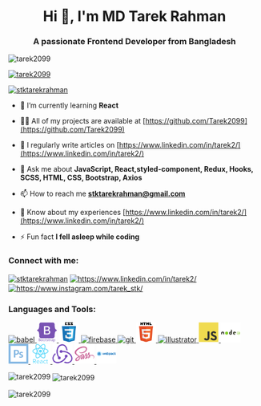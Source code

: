 <h1 align="center">Hi 👋, I'm MD Tarek Rahman</h1>
<h3 align="center">A passionate Frontend Developer from Bangladesh</h3>

<p align="left"> <img src="https://komarev.com/ghpvc/?username=tarek2099&label=Profile%20views&color=0e75b6&style=flat" alt="tarek2099" /> </p>

<p align="left"> <a href="https://github.com/ryo-ma/github-profile-trophy"><img src="https://github-profile-trophy.vercel.app/?username=tarek2099" alt="tarek2099" /></a> </p>

<p align="left"> <a href="https://twitter.com/stktarekrahman" target="blank"><img src="https://img.shields.io/twitter/follow/stktarekrahman?logo=twitter&style=for-the-badge" alt="stktarekrahman" /></a> </p>

- 🌱 I’m currently learning **React**

- 👨‍💻 All of my projects are available at [https://github.com/Tarek2099](https://github.com/Tarek2099)

- 📝 I regularly write articles on [https://www.linkedin.com/in/tarek2/](https://www.linkedin.com/in/tarek2/)

- 💬 Ask me about **JavaScript, React,styled-component, Redux, Hooks, SCSS, HTML, CSS, Bootstrap, Axios**

- 📫 How to reach me **stktarekrahman@gmail.com**

- 📄 Know about my experiences [https://www.linkedin.com/in/tarek2/](https://www.linkedin.com/in/tarek2/)

- ⚡ Fun fact **I fell asleep while coding**

<h3 align="left">Connect with me:</h3>
<p align="left">
<a href="https://twitter.com/stktarekrahman" target="blank"><img align="center" src="https://raw.githubusercontent.com/rahuldkjain/github-profile-readme-generator/master/src/images/icons/Social/twitter.svg" alt="stktarekrahman" height="30" width="40" /></a>
<a href="https://linkedin.com/in/https://www.linkedin.com/in/tarek2/" target="blank"><img align="center" src="https://raw.githubusercontent.com/rahuldkjain/github-profile-readme-generator/master/src/images/icons/Social/linked-in-alt.svg" alt="https://www.linkedin.com/in/tarek2/" height="30" width="40" /></a>
<a href="https://instagram.com/https://www.instagram.com/tarek_stk/" target="blank"><img align="center" src="https://raw.githubusercontent.com/rahuldkjain/github-profile-readme-generator/master/src/images/icons/Social/instagram.svg" alt="https://www.instagram.com/tarek_stk/" height="30" width="40" /></a>
</p>

<h3 align="left">Languages and Tools:</h3>
<p align="left"> <a href="https://babeljs.io/" target="_blank" rel="noreferrer"> <img src="https://www.vectorlogo.zone/logos/babeljs/babeljs-icon.svg" alt="babel" width="40" height="40"/> </a> <a href="https://getbootstrap.com" target="_blank" rel="noreferrer"> <img src="https://raw.githubusercontent.com/devicons/devicon/master/icons/bootstrap/bootstrap-plain-wordmark.svg" alt="bootstrap" width="40" height="40"/> </a> <a href="https://www.w3schools.com/css/" target="_blank" rel="noreferrer"> <img src="https://raw.githubusercontent.com/devicons/devicon/master/icons/css3/css3-original-wordmark.svg" alt="css3" width="40" height="40"/> </a> <a href="https://firebase.google.com/" target="_blank" rel="noreferrer"> <img src="https://www.vectorlogo.zone/logos/firebase/firebase-icon.svg" alt="firebase" width="40" height="40"/> </a> <a href="https://git-scm.com/" target="_blank" rel="noreferrer"> <img src="https://www.vectorlogo.zone/logos/git-scm/git-scm-icon.svg" alt="git" width="40" height="40"/> </a> <a href="https://www.w3.org/html/" target="_blank" rel="noreferrer"> <img src="https://raw.githubusercontent.com/devicons/devicon/master/icons/html5/html5-original-wordmark.svg" alt="html5" width="40" height="40"/> </a> <a href="https://www.adobe.com/in/products/illustrator.html" target="_blank" rel="noreferrer"> <img src="https://www.vectorlogo.zone/logos/adobe_illustrator/adobe_illustrator-icon.svg" alt="illustrator" width="40" height="40"/> </a> <a href="https://developer.mozilla.org/en-US/docs/Web/JavaScript" target="_blank" rel="noreferrer"> <img src="https://raw.githubusercontent.com/devicons/devicon/master/icons/javascript/javascript-original.svg" alt="javascript" width="40" height="40"/> </a> <a href="https://nodejs.org" target="_blank" rel="noreferrer"> <img src="https://raw.githubusercontent.com/devicons/devicon/master/icons/nodejs/nodejs-original-wordmark.svg" alt="nodejs" width="40" height="40"/> </a> <a href="https://www.photoshop.com/en" target="_blank" rel="noreferrer"> <img src="https://raw.githubusercontent.com/devicons/devicon/master/icons/photoshop/photoshop-line.svg" alt="photoshop" width="40" height="40"/> </a> <a href="https://reactjs.org/" target="_blank" rel="noreferrer"> <img src="https://raw.githubusercontent.com/devicons/devicon/master/icons/react/react-original-wordmark.svg" alt="react" width="40" height="40"/> </a> <a href="https://redux.js.org" target="_blank" rel="noreferrer"> <img src="https://raw.githubusercontent.com/devicons/devicon/master/icons/redux/redux-original.svg" alt="redux" width="40" height="40"/> </a> <a href="https://sass-lang.com" target="_blank" rel="noreferrer"> <img src="https://raw.githubusercontent.com/devicons/devicon/master/icons/sass/sass-original.svg" alt="sass" width="40" height="40"/> </a> <a href="https://webpack.js.org" target="_blank" rel="noreferrer"> <img src="https://raw.githubusercontent.com/devicons/devicon/d00d0969292a6569d45b06d3f350f463a0107b0d/icons/webpack/webpack-original-wordmark.svg" alt="webpack" width="40" height="40"/> </a> </p>

<p><img align="left" src="https://github-readme-stats.vercel.app/api/top-langs?username=tarek2099&show_icons=true&locale=en&layout=compact" alt="tarek2099" /></p>

<p>&nbsp;<img align="center" src="https://github-readme-stats.vercel.app/api?username=tarek2099&show_icons=true&locale=en" alt="tarek2099" /></p>

<p><img align="center" src="https://github-readme-streak-stats.herokuapp.com/?user=tarek2099&" alt="tarek2099" /></p>
